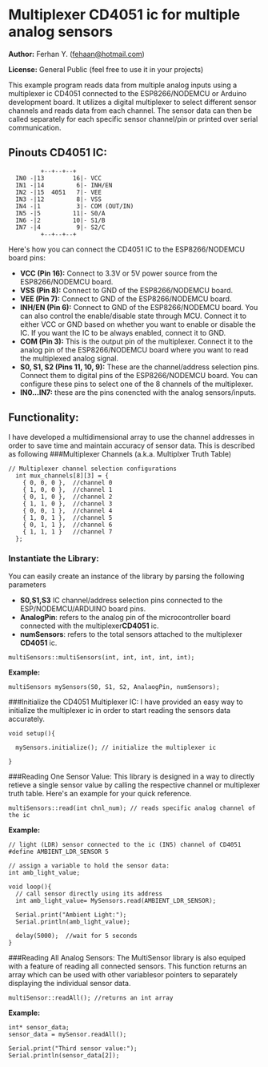# Multiplexer CD4051 ic for multiple analog sensors

**Author:** Ferhan Y. (fehaan@hotmail.com)

**License:** General Public (feel free to use it in your projects)

This example program reads data from multiple analog inputs using a multiplexer ic CD4051 connected to the ESP8266/NODEMCU or Arduino development board.
It utilizes a digital multiplexer to select different sensor channels and reads data from each channel.
The sensor data can then be called separately for each specific sensor channel/pin or printed over serial communication.


 ## Pinouts CD4051 IC:
```
         +--+--+--+
  IN0 -|13        16|- VCC
  IN1 -|14         6|- INH/EN
  IN2 -|15  4051   7|- VEE
  IN3 -|12         8|- VSS
  IN4 -|1          3|- COM (OUT/IN)
  IN5 -|5         11|- S0/A
  IN6 -|2         10|- S1/B
  IN7 -|4          9|- S2/C
         +--+--+--+

```
Here's how you can connect the CD4051 IC to the ESP8266/NODEMCU board pins:

- **VCC (Pin 16):** Connect to 3.3V or 5V power source from the ESP8266/NODEMCU board.
- **VSS (Pin 8):** Connect to GND of the ESP8266/NODEMCU board.
- **VEE (Pin 7):** Connect to GND of the ESP8266/NODEMCU board.
- **INH/EN (Pin 6):** Connect to GND of the ESP8266/NODEMCU board. You can also control the enable/disable state through MCU. Connect it to either VCC or GND based on whether you want to enable or disable the IC. If you want the IC to be always enabled, connect it to GND.
- **COM (Pin 3):** This is the output pin of the multiplexer. Connect it to the analog pin of the ESP8266/NODEMCU board where you want to read the multiplexed analog signal.
- **S0, S1, S2 (Pins 11, 10, 9):** These are the channel/address selection pins. Connect them to digital pins of the ESP8266/NODEMCU board. 
                               You can configure these pins to select one of the 8 channels of the multiplexer.
- **IN0...IN7:** these are the pins conencted with the analog sensors/inputs.

## Functionality:

I have developed a multidimensional array to use the channel addresses in order to save time and maintain accuracy of sensor data. This is described as following
###Multiplexer Channels (a.k.a. Multiplxer Truth Table)
```
// Multiplexer channel selection configurations
  int mux_channels[8][3] = {
    { 0, 0, 0 },  //channel 0
    { 1, 0, 0 },  //channel 1
    { 0, 1, 0 },  //channel 2
    { 1, 1, 0 },  //channel 3
    { 0, 0, 1 },  //channel 4
    { 1, 0, 1 },  //channel 5
    { 0, 1, 1 },  //channel 6
    { 1, 1, 1 }   //channel 7
  };
```

### Instantiate the Library:
You can easily create an instance of the library by parsing the following parameters

- **S0,S1,S3** IC channel/address selection pins connected to the ESP/NODEMCU/ARDUINO board pins.
- **AnalogPin**: refers to the analog pin of the microcontroller board connected with the multiplexer**CD4051** ic.
- **numSensors**: refers to the total sensors attached to the multiplexer **CD4051** ic.

```
multiSensors::multiSensors(int, int, int, int, int);
```
**Example:**
```
multiSensors mySensors(S0, S1, S2, AnalaogPin, numSensors);
```
###Initialize the CD4051 Multiplexer IC:
I have provided an easy way to initialize the multiplexer ic in order to start reading the sensors data accurately.
```
void setup(){

  mySensors.initialize(); // initialize the multiplexer ic

}
```

###Reading One Sensor Value:
This library is designed in a way to directly retieve a single sensor value by calling the respective channel or multiplexer truth table. Here's an example for your quick reference.
```
multiSensors::read(int chnl_num); // reads specific analog channel of the ic
```
**Example:**
```
// light (LDR) sensor connected to the ic (IN5) channel of CD4051
#define AMBIENT_LDR_SENSOR 5 

// assign a variable to hold the sensor data:
int amb_light_value;

void loop(){
  // call sensor directly using its address
  int amb_light_value= MySensors.read(AMBIENT_LDR_SENSOR);

  Serial.print("Ambient Light:");
  Serial.println(amb_light_value);
  
  delay(5000);	//wait for 5 seconds
}
```
###Reading All Analog Sensors:
The MultiSensor library is also equiped with a feature of reading all connected sensors. This function returns an array which can be used with other variablesor pointers to separately displaying the individual sensor data.

```
multiSensor::readAll(); //returns an int array
```
**Example:**
```
int* sensor_data;
sensor_data = mySensor.readAll();

Serial.print("Third sensor value:");
Serial.println(sensor_data[2]);
```
